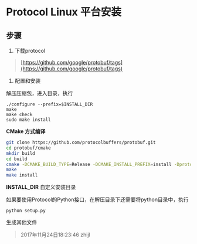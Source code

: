 # Protocol Linux 平台安装

## 步骤

1. 下载protocol

> [https://github.com/google/protobuf/tags](https://github.com/google/protobuf/tags)

1. 配置和安装

解压压缩包，进入目录，执行

``` shell
./configure --prefix=$INSTALL_DIR
make
make check
sudo make install
```

**CMake 方式编译**

``` sh
git clone https://github.com/protocolbuffers/protobuf.git
cd protobuf/cmake
mkdir build
cd build
cmake -DCMAKE_BUILD_TYPE=Release -DCMAKE_INSTALL_PREFIX=install -Dprotobuf_BUILD_TESTS=NO -DBUILD_SHARED_LIBS=OFF ..
make
make install
```

**INSTALL_DIR**  自定义安装目录

如果要使用Protocol的Python接口，在解压目录下还需要将python目录中，执行

``` shell
python setup.py
```

生成其他文件

> 2017年11月24日18:23:46  zhijl
